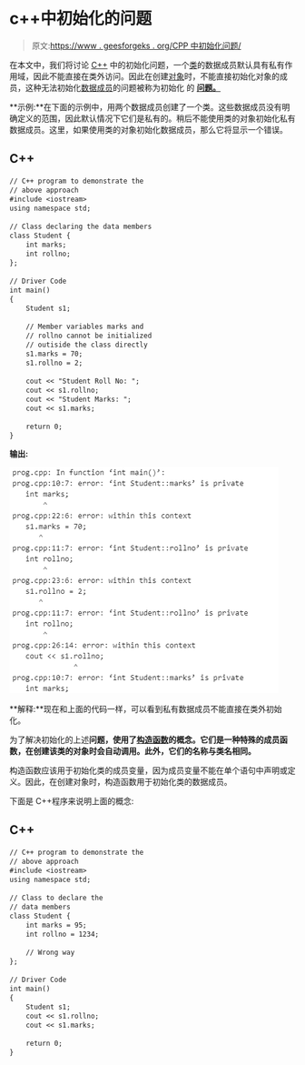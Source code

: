 # c++中初始化的问题

> 原文:[https://www . geesforgeks . org/CPP 中初始化问题/](https://www.geeksforgeeks.org/problem-of-initialization-in-cpp/)

在本文中，我们将讨论 [C++](https://www.geeksforgeeks.org/c-plus-plus/) 中的初始化问题，一个[类](https://www.geeksforgeeks.org/c-classes-and-objects/)的数据成员默认具有私有作用域，因此不能直接在类外访问。因此在创建[对象](https://www.geeksforgeeks.org/c-classes-and-objects/)时，不能直接初始化对象的成员，这种无法初始化[数据成员](https://www.geeksforgeeks.org/g-fact-32/)的问题被称为初始化 的 [**问题。**](https://www.geeksforgeeks.org/g-fact-32/)

**示例:**在下面的示例中，用两个数据成员创建了一个类。这些数据成员没有明确定义的范围，因此默认情况下它们是私有的。稍后不能使用类的对象初始化私有数据成员。这里，如果使用类的对象初始化数据成员，那么它将显示一个错误。

## C++

```
// C++ program to demonstrate the
// above approach
#include <iostream>
using namespace std;

// Class declaring the data members
class Student {
    int marks;
    int rollno;
};

// Driver Code
int main()
{
    Student s1;

    // Member variables marks and
    // rollno cannot be initialized
    // outiside the class directly
    s1.marks = 70;
    s1.rollno = 2;

    cout << "Student Roll No: ";
    cout << s1.rollno;
    cout << "Student Marks: ";
    cout << s1.marks;

    return 0;
}
```

**输出:**

![](img/ab53f97733b53eb42abf7368f0937fe1.png)

**解释:**现在和上面的代码一样，可以看到私有数据成员不能直接在类外初始化。

为了解决初始化的上述**问题，使用了[构造函数](https://www.geeksforgeeks.org/constructors-c/)的概念。它们是一种特殊的成员函数，在创建该类的对象时会自动调用。此外，它们的名称与类名相同。**

构造函数应该用于初始化类的成员变量，因为成员变量不能在单个语句中声明或定义。因此，在创建对象时，构造函数用于初始化类的数据成员。

下面是 C++程序来说明上面的概念:

## C++

```
// C++ program to demonstrate the
// above approach
#include <iostream>
using namespace std;

// Class to declare the
// data members
class Student {
    int marks = 95;
    int rollno = 1234;

    // Wrong way
};

// Driver Code
int main()
{
    Student s1;
    cout << s1.rollno;
    cout << s1.marks;

    return 0;
}
```